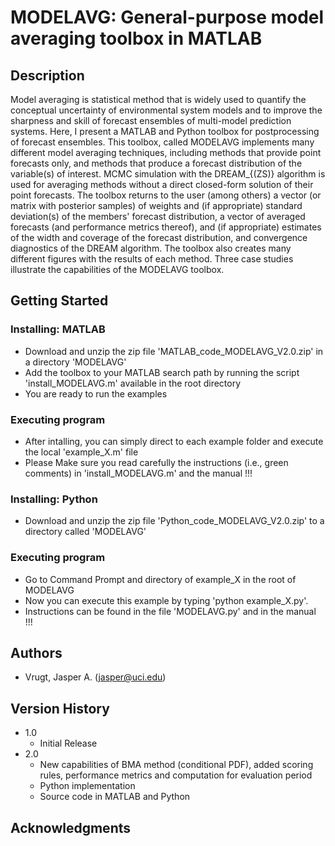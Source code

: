 # MODELAVG: General-purpose model averaging toolbox in MATLAB

## Description

Model averaging is statistical method that is widely used to quantify the conceptual uncertainty of environmental system models and to improve the sharpness and skill of forecast ensembles of multi-model prediction systems. Here, I present a MATLAB and Python toolbox for postprocessing of forecast ensembles. This toolbox, called MODELAVG implements many different model averaging techniques, including methods that provide point forecasts only, and methods that produce a forecast distribution of the variable(s) of interest. MCMC simulation with the DREAM_{(ZS)} algorithm is used for averaging methods without a direct closed-form solution of their point forecasts. The toolbox returns to the user (among others) a vector (or matrix with posterior samples) of weights and (if appropriate) standard deviation(s) of the members' forecast distribution, a vector of averaged forecasts (and performance metrics thereof), and (if appropriate) estimates of the width and coverage of the forecast distribution, and convergence diagnostics of the DREAM algorithm. The toolbox also creates many different figures with the results of each method. Three case studies illustrate the capabilities of the MODELAVG toolbox.

## Getting Started

### Installing: MATLAB

* Download and unzip the zip file 'MATLAB_code_MODELAVG_V2.0.zip' in a directory 'MODELAVG'
* Add the toolbox to your MATLAB search path by running the script 'install_MODELAVG.m' available in the root directory
* You are ready to run the examples

### Executing program

* After intalling, you can simply direct to each example folder and execute the local 'example_X.m' file
* Please Make sure you read carefully the instructions (i.e., green comments) in 'install_MODELAVG.m' and the manual !!!  

### Installing: Python

* Download and unzip the zip file 'Python_code_MODELAVG_V2.0.zip' to a directory called 'MODELAVG'

### Executing program

* Go to Command Prompt and directory of example_X in the root of MODELAVG
* Now you can execute this example by typing 'python example_X.py'.
* Instructions can be found in the file 'MODELAVG.py' and in the manual !!!  

## Authors

* Vrugt, Jasper A. (jasper@uci.edu) 

## Version History

* 1.0
    * Initial Release
* 2.0
    * New capabilities of BMA method (conditional PDF), added scoring rules, performance metrics and computation for evaluation period
    * Python implementation
    * Source code in MATLAB and Python

## Acknowledgments
